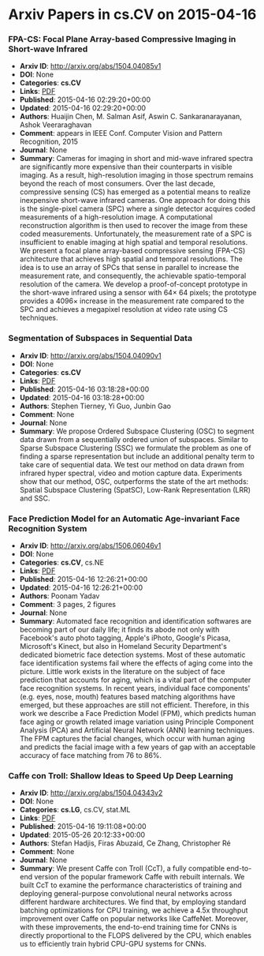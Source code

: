 # Arxiv Papers in cs.CV on 2015-04-16
### FPA-CS: Focal Plane Array-based Compressive Imaging in Short-wave Infrared
- **Arxiv ID**: http://arxiv.org/abs/1504.04085v1
- **DOI**: None
- **Categories**: **cs.CV**
- **Links**: [PDF](http://arxiv.org/pdf/1504.04085v1)
- **Published**: 2015-04-16 02:29:20+00:00
- **Updated**: 2015-04-16 02:29:20+00:00
- **Authors**: Huaijin Chen, M. Salman Asif, Aswin C. Sankaranarayanan, Ashok Veeraraghavan
- **Comment**: appears in IEEE Conf. Computer Vision and Pattern Recognition, 2015
- **Journal**: None
- **Summary**: Cameras for imaging in short and mid-wave infrared spectra are significantly more expensive than their counterparts in visible imaging. As a result, high-resolution imaging in those spectrum remains beyond the reach of most consumers. Over the last decade, compressive sensing (CS) has emerged as a potential means to realize inexpensive short-wave infrared cameras. One approach for doing this is the single-pixel camera (SPC) where a single detector acquires coded measurements of a high-resolution image. A computational reconstruction algorithm is then used to recover the image from these coded measurements. Unfortunately, the measurement rate of a SPC is insufficient to enable imaging at high spatial and temporal resolutions.   We present a focal plane array-based compressive sensing (FPA-CS) architecture that achieves high spatial and temporal resolutions. The idea is to use an array of SPCs that sense in parallel to increase the measurement rate, and consequently, the achievable spatio-temporal resolution of the camera. We develop a proof-of-concept prototype in the short-wave infrared using a sensor with 64$\times$ 64 pixels; the prototype provides a 4096$\times$ increase in the measurement rate compared to the SPC and achieves a megapixel resolution at video rate using CS techniques.



### Segmentation of Subspaces in Sequential Data
- **Arxiv ID**: http://arxiv.org/abs/1504.04090v1
- **DOI**: None
- **Categories**: **cs.CV**
- **Links**: [PDF](http://arxiv.org/pdf/1504.04090v1)
- **Published**: 2015-04-16 03:18:28+00:00
- **Updated**: 2015-04-16 03:18:28+00:00
- **Authors**: Stephen Tierney, Yi Guo, Junbin Gao
- **Comment**: None
- **Journal**: None
- **Summary**: We propose Ordered Subspace Clustering (OSC) to segment data drawn from a sequentially ordered union of subspaces. Similar to Sparse Subspace Clustering (SSC) we formulate the problem as one of finding a sparse representation but include an additional penalty term to take care of sequential data. We test our method on data drawn from infrared hyper spectral, video and motion capture data. Experiments show that our method, OSC, outperforms the state of the art methods: Spatial Subspace Clustering (SpatSC), Low-Rank Representation (LRR) and SSC.



### Face Prediction Model for an Automatic Age-invariant Face Recognition System
- **Arxiv ID**: http://arxiv.org/abs/1506.06046v1
- **DOI**: None
- **Categories**: **cs.CV**, cs.NE
- **Links**: [PDF](http://arxiv.org/pdf/1506.06046v1)
- **Published**: 2015-04-16 12:26:21+00:00
- **Updated**: 2015-04-16 12:26:21+00:00
- **Authors**: Poonam Yadav
- **Comment**: 3 pages, 2 figures
- **Journal**: None
- **Summary**: Automated face recognition and identification softwares are becoming part of our daily life; it finds its abode not only with Facebook's auto photo tagging, Apple's iPhoto, Google's Picasa, Microsoft's Kinect, but also in Homeland Security Department's dedicated biometric face detection systems. Most of these automatic face identification systems fail where the effects of aging come into the picture. Little work exists in the literature on the subject of face prediction that accounts for aging, which is a vital part of the computer face recognition systems. In recent years, individual face components' (e.g. eyes, nose, mouth) features based matching algorithms have emerged, but these approaches are still not efficient. Therefore, in this work we describe a Face Prediction Model (FPM), which predicts human face aging or growth related image variation using Principle Component Analysis (PCA) and Artificial Neural Network (ANN) learning techniques. The FPM captures the facial changes, which occur with human aging and predicts the facial image with a few years of gap with an acceptable accuracy of face matching from 76 to 86%.



### Caffe con Troll: Shallow Ideas to Speed Up Deep Learning
- **Arxiv ID**: http://arxiv.org/abs/1504.04343v2
- **DOI**: None
- **Categories**: **cs.LG**, cs.CV, stat.ML
- **Links**: [PDF](http://arxiv.org/pdf/1504.04343v2)
- **Published**: 2015-04-16 19:11:08+00:00
- **Updated**: 2015-05-26 20:12:33+00:00
- **Authors**: Stefan Hadjis, Firas Abuzaid, Ce Zhang, Christopher Ré
- **Comment**: None
- **Journal**: None
- **Summary**: We present Caffe con Troll (CcT), a fully compatible end-to-end version of the popular framework Caffe with rebuilt internals. We built CcT to examine the performance characteristics of training and deploying general-purpose convolutional neural networks across different hardware architectures. We find that, by employing standard batching optimizations for CPU training, we achieve a 4.5x throughput improvement over Caffe on popular networks like CaffeNet. Moreover, with these improvements, the end-to-end training time for CNNs is directly proportional to the FLOPS delivered by the CPU, which enables us to efficiently train hybrid CPU-GPU systems for CNNs.



